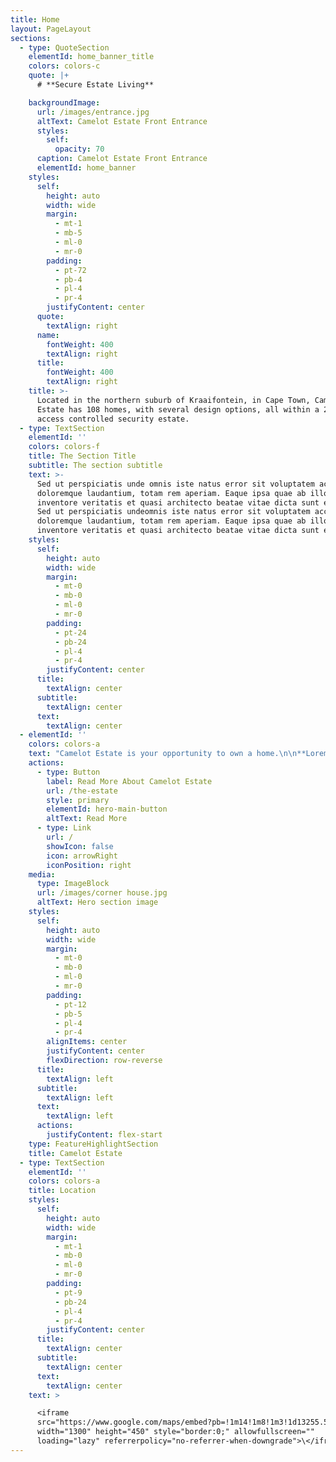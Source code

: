 ```yaml
---
title: Home
layout: PageLayout
sections:
  - type: QuoteSection
    elementId: home_banner_title
    colors: colors-c
    quote: |+
      # **Secure Estate Living**

    backgroundImage:
      url: /images/entrance.jpg
      altText: Camelot Estate Front Entrance
      styles:
        self:
          opacity: 70
      caption: Camelot Estate Front Entrance
      elementId: home_banner
    styles:
      self:
        height: auto
        width: wide
        margin:
          - mt-1
          - mb-5
          - ml-0
          - mr-0
        padding:
          - pt-72
          - pb-4
          - pl-4
          - pr-4
        justifyContent: center
      quote:
        textAlign: right
      name:
        fontWeight: 400
        textAlign: right
      title:
        fontWeight: 400
        textAlign: right
    title: >-
      Located in the northern suburb of Kraaifontein, in Cape Town, Camelot
      Estate has 108 homes, with several design options, all within a 24 hour
      access controlled security estate.
  - type: TextSection
    elementId: ''
    colors: colors-f
    title: The Section Title
    subtitle: The section subtitle
    text: >-
      Sed ut perspiciatis unde omnis iste natus error sit voluptatem accusantium
      doloremque laudantium, totam rem aperiam. Eaque ipsa quae ab illo
      inventore veritatis et quasi architecto beatae vitae dicta sunt explicabo.
      Sed ut perspiciatis undeomnis iste natus error sit voluptatem accusantium
      doloremque laudantium, totam rem aperiam. Eaque ipsa quae ab illo
      inventore veritatis et quasi architecto beatae vitae dicta sunt explicabo.
    styles:
      self:
        height: auto
        width: wide
        margin:
          - mt-0
          - mb-0
          - ml-0
          - mr-0
        padding:
          - pt-24
          - pb-24
          - pl-4
          - pr-4
        justifyContent: center
      title:
        textAlign: center
      subtitle:
        textAlign: center
      text:
        textAlign: center
  - elementId: ''
    colors: colors-a
    text: "Camelot Estate is your opportunity to own a home.\n\n**Lorem Ipsum**\_is simply dummy text of the printing and typesetting industry. Lorem Ipsum has been the industry's standard dummy text ever since the 1500s, when an unknown printer took a galley of type and scrambled it to make a type specimen book. It has survived not only five centuries, but also the leap into electronic typesetting, remaining essentially unchanged.\n"
    actions:
      - type: Button
        label: Read More About Camelot Estate
        url: /the-estate
        style: primary
        elementId: hero-main-button
        altText: Read More
      - type: Link
        url: /
        showIcon: false
        icon: arrowRight
        iconPosition: right
    media:
      type: ImageBlock
      url: /images/corner house.jpg
      altText: Hero section image
    styles:
      self:
        height: auto
        width: wide
        margin:
          - mt-0
          - mb-0
          - ml-0
          - mr-0
        padding:
          - pt-12
          - pb-5
          - pl-4
          - pr-4
        alignItems: center
        justifyContent: center
        flexDirection: row-reverse
      title:
        textAlign: left
      subtitle:
        textAlign: left
      text:
        textAlign: left
      actions:
        justifyContent: flex-start
    type: FeatureHighlightSection
    title: Camelot Estate
  - type: TextSection
    elementId: ''
    colors: colors-a
    title: Location
    styles:
      self:
        height: auto
        width: wide
        margin:
          - mt-1
          - mb-0
          - ml-0
          - mr-0
        padding:
          - pt-9
          - pb-24
          - pl-4
          - pr-4
        justifyContent: center
      title:
        textAlign: center
      subtitle:
        textAlign: center
      text:
        textAlign: center
    text: >

      <iframe
      src="https://www.google.com/maps/embed?pb=!1m14!1m8!1m3!1d13255.585455778026!2d18.7166061!3d-33.8407832!3m2!1i1024!2i768!4f13.1!3m3!1m2!1s0x0%3A0xa0c66de00e4d978c!2sCamelot%20Estate.!5e0!3m2!1sen!2sza!4v1665067171801!5m2!1sen!2sza"
      width="1300" height="450" style="border:0;" allowfullscreen=""
      loading="lazy" referrerpolicy="no-referrer-when-downgrade">\</iframe>
---
```

